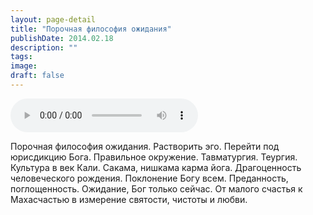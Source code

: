 ```yaml
---
layout: page-detail
title: "Порочная философия ожидания"
publishDate: 2014.02.18
description: ""
tags:
image:
draft: false
---
```


<audio title="2014.02.18 - Порочная философия ожидания.mp3" src="https://filer-api.advayta.org/v1.0/public/files/74909" controls=""></audio>

 Порочная философия ожидания. Растворить эго. Перейти под юрисдикцию Бога. Правильное окружение. Тавматургия. Теургия. Культура в век Кали. Сакама, нишкама карма йога. Драгоценность человеческого рождения. Поклонение Богу всем. Преданность, поглощенность. Ожидание, Бог только сейчас. От малого счастья к Махасчастью в измерение святости, чистоты и любви. 

  
